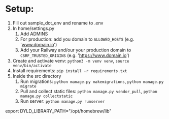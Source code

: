 # Setup:

1. Fill out sample_dot_env and rename to .env
2. In home/settings.py
    1. Add ADMINS
    2. For production: add you domain to `ALLOWED_HOSTS` (e.g. 'www.domain.io')
    3. Add your Railway and/our your production domain to `CSRF_TRUSTED_ORIGINS` (e.g. 'https://www.domain.io')
3. Create and activate venv: `python3 -m venv venv`, `source venv/bin/activate`
4. Install requirements: `pip install -r requirements.txt`
5. Inside the src directory
    1. Run migrations: `python manage.py makemigrations`, `python manage.py migrate`
    2. Pull and collect static files: `python manage.py vendor_pull`, `python manage.py collectstatic`
    3. Run server: `python manage.py runserver`



export DYLD_LIBRARY_PATH="/opt/homebrew/lib"